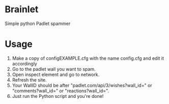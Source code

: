 # Brainlet
 Simple python Padlet spammer
# Usage
 1. Make a copy of configEXAMPLE.cfg with the name config.cfg and edit it accordingly
 2. Go to the padlet wall you want to spam.
 3. Open inspect element and go to network.
 4. Refresh the site.
 5. Your WallID should be after "padlet.com/api/3/wishes?wall_id=" or "comments?wall_id=" or "reactions?wall_id=".
 6. Just run the Python script and you're done!
